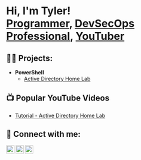 <h1>Hi, I'm Tyler! <br/><a href="https://github.com/TylerOnTech">Programmer</a>, <a href="https://www.linkedin.com/in/tjkunkel/">DevSecOps Professional</a>, <a href="https://www.youtube.com/@TylerOnTech">YouTuber</a></h1>

<h2>👨‍💻 Projects:</h2>

- <b>PowerShell</b>
  - [Active Directory Home Lab](https://github.com/TylerOnTech)

<h2>📺 Popular YouTube Videos</h2>

- [Tutorial - Active Directory Home Lab](https://www.youtube.com/watch?v=a83ASGn_V_s)

<h2> 🤳 Connect with me:</h2>

[<img align="left" alt="JoshMadakor | YouTube" width="22px" src="https://cdn.jsdelivr.net/npm/simple-icons@v3/icons/youtube.svg" />][youtube]
[<img align="left" alt="JoshMadakor | LinkedIn" width="22px" src="https://cdn.jsdelivr.net/npm/simple-icons@v3/icons/linkedin.svg" />][linkedin]
[<img align="left" alt="JoshMadakor | Instagram" width="22px" src="https://cdn.jsdelivr.net/npm/simple-icons@v3/icons/instagram.svg" />][instagram]

[youtube]: https://www.youtube.com/@TylerOnTech
[instagram]: https://www.instagram.com/really_low/
[linkedin]: https://linkedin.com/in/tjkunkel

<!--
**joshmadakor1/joshmadakor1** is a ✨ _special_ ✨ repository because its `README.md` (this file) appears on your GitHub profile.

Here are some ideas to get you started:

- 🔭 I’m currently working on ...
- 🌱 I’m currently learning ...
- 👯 I’m looking to collaborate on ...
- 🤔 I’m looking for help with ...
- 💬 Ask me about ...
- 📫 How to reach me: ...
- 😄 Pronouns: ...
- ⚡ Fun fact: ...
-->
